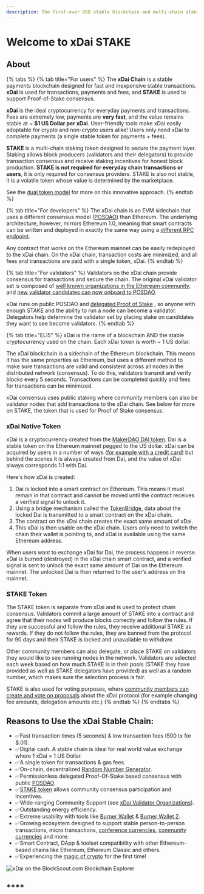 ```yaml
---
description: The first-ever USD stable blockchain and multi-chain staking token
---
```


# Welcome to xDai STAKE

## About

{% tabs %}
{% tab title="For users" %}
The **xDai Chain** is a stable payments blockchain designed for fast and inexpensive stable transactions. **xDai** is used for transactions, payments and fees, and **STAKE** is used to support Proof-of-Stake consensus.

**xDai** is the ideal cryptocurrency for everyday payments and transactions. Fees are extremely low, payments are **very fast**, and the value remains stable at ~ **$1 US Dollar per xDai**. User-friendly tools make xDai easily adoptable for crypto and non-crypto users alike! Users only need xDai to complete payments \(a single stable token for payments + fees\).

**STAKE** is a multi-chain staking token designed to secure the payment layer. Staking allows block producers \(validators and their delegators\) to provide transaction consensus and receive staking incentives for honest block production. **STAKE is not required for everyday chain transactions or users**, it is only required for consensus providers. STAKE is also not stable, it is a volatile token whose value is determined by the marketplace. 

See the [dual token model](about-xdai/news-and-information/dual-token-model.md) for more on this innovative approach.
{% endtab %}

{% tab title="For developers" %}
The xDai chain is an EVM sidechain that uses a different consensus model \([POSDAO](for-validators/posdao-whitepaper.md)\) than Ethereum. The underlying architecture, however, mirrors Ethereum 1.0, meaning that smart contracts can be written and deployed in exactly the same way using a [different RPC endpoint](for-developers/developer-resources/#json-rpc-endpoints).

Any contract that works on the Ethereum mainnet can be easily redeployed to the xDai chain. On the xDai chain, transaction costs are minimized, and all fees and transactions are paid with a single token, xDai.
{% endtab %}

{% tab title="For validators" %}
Validators on the xDai chain provide consensus for transactions and secure the chain. The original xDai validator set is composed of [well known organizations in the Ethereum community](for-validators/about-xdai-validators/), and [new validator candidates can now onboard to POSDAO](for-stakers/staking-protocol/become-a-candidate-validator.md).

xDai runs on public POSDAO and [delegated Proof of Stake](for-stakers/staking-protocol/) , so anyone with enough STAKE and the ability to run a node can become a validator. Delegators help determine the validator set by placing stake on candidates they want to see become validators.
{% endtab %}

{% tab title="ELI5" %}
xDai is the name of a blockchain AND the stable cryptocurrency used on the chain. Each xDai token is worth ~ 1 US dollar.

The xDai blockchain is a sidechain of the Ethereum blockchain. This means it has the same properties as Ethereum, but uses a different method to make sure transactions are valid and consistent across all nodes in the distributed network \(consensus\). To do this, validators transmit and verify blocks every 5 seconds. Transactions can be completed quickly and fees for transactions can be minimized. 

xDai consensus uses public staking where community members can also be validator nodes that add transactions to the xDai chain. See below for more on STAKE, the token that is used for Proof of Stake consensus.

### xDai Native Token

xDai is a cryptocurrency created from the [MakerDAO DAI token](https://makerdao.com). Dai is a stable token on the Ethereum mainnet pegged to the US dollar. xDai can be acquired by users in a number of ways \([for example with a credit card](for-users/buying-xdai-with-fiat/ramp-network.md)\) but behind the scenes it is always created from Dai, and the value of xDai always corresponds 1:1 with Dai. 

Here's how xDai is created:

1. Dai is locked into a smart contract on Ethereum. This means it must remain in that contract and cannot be moved until the contract receives a verified signal to unlock it.
2. Using a bridge mechanism called the [TokenBridge](https://docs.tokenbridge.net), data about the locked Dai is transmitted to a smart contract on the xDai chain.
3. The contract on the xDai chain creates the exact same amount of xDai.
4. This xDai is then usable on the xDai chain. Users only need to switch the chain their wallet is pointing to, and xDai is available using the same Ethereum address.

When users want to exchange xDai for Dai, the process happens in reverse. xDai is burned \(destroyed\) in the xDai chain smart contract, and a verified signal is sent to unlock the exact same amount of Dai on the Ethereum mainnet. The unlocked Dai is then returned to the user’s address on the mainnet. 

### STAKE Token

The STAKE token is separate from xDai and is used to protect chain consensus. Validators commit a large amount of STAKE into a contract and agree that their nodes will produce blocks correctly and follow the rules.  If they are successful and follow the rules, they receive additional STAKE as rewards. If they do not follow the rules, they are banned from the protocol for 90 days and their STAKE is locked and unavailable to withdraw. 

Other community members can also delegate, or place STAKE on validators they would like to see running nodes in the network. Validators are selected each week based on how much STAKE is in their pools \(STAKE they have provided as well as STAKE delegators have provided\) as well as a random number, which makes sure the selection process is fair. 

STAKE is also used for voting purposes, where [community members can create and vote on proposals](for-stakers/stake-token/stake-weighted-voting.md) about the xDai protocol \(for example changing fee amounts, delegation amounts etc.\)
{% endtab %}
{% endtabs %}

## **Reasons to Use the xDai Stable Chain:**

* ✅Fast transaction times \(5 seconds\) & low transaction fees \(500 tx for $.01\).
* ✅Digital cash. A stable chain is ideal for real world value exchange where 1 xDai = 1 US Dollar.
* ✅A single token for transactions & gas fees.
* ✅On-chain, decentralized [Random Number Generator](for-developers/on-chain-random-numbers/).
* ✅Permissionless delegated Proof-Of-Stake based consensus with public [POSDAO](for-validators/posdao-whitepaper.md).
* ✅[STAKE token](for-stakers/stake-token/) allows community consensus participation and incentives. 
* ✅Wide-ranging Community Support \(see [xDai Validator Organizations](about-xdai/news-and-information/current-xdai-validators.md)\).
* ✅Outstanding energy efficiency.
* ✅Extreme usability with tools like [Burner Wallet](for-users/wallets/burner-wallet.md) & [Burner Wallet 2](for-users/wallets/burner-wallet-2.md).
* ✅Growing ecosystem designed to support stable person-to-person transactions, micro transactions, [conference currencies](about-xdai/use-cases/cryptocurrency-for-events-and-conferences/), [community currencies](about-xdai/use-cases/community-currencies.md) and more.
* ✅Smart Contract, DApp & toolset compatibility with other Ethereum-based chains like Ethereum, Ethereum Classic and others.
* ✅Experiencing the [magic of crypto](about-xdai/news-and-information/crypto-influencers-on-xdai.md#anthony-pompliano) for the first time!

![xDai on the BlockScout.com Blockchain Explorer](.gitbook/assets/xdai_explorer.png)

## \*\*\*\*

